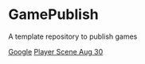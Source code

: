 # GamePublish
A template repository to publish games

[Google](https://www.google.com)
[Player Scene Aug 30](player_scene)
